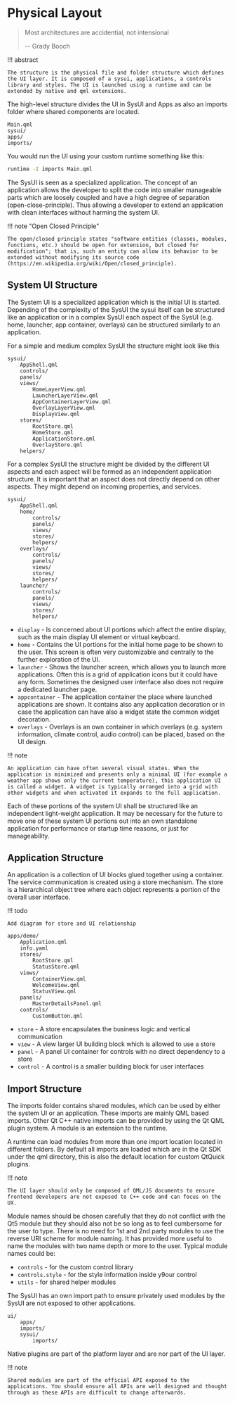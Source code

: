 # Physical Layout

> Most architectures are accidential,
> not intensional
>
> -- Grady Booch


!!! abstract

    The structure is the physical file and folder structure which defines the UI layer. It is composed of a sysui, applications, a controls library and styles. The UI is launched using a runtime and can be extended by native and qml extensions.

The high-level structure divides the UI in SysUI and Apps as also an imports folder where shared components are located.


```
Main.qml
sysui/
apps/
imports/
```

You would run the UI using your custom runtime something like this:

```sh
runtime -I imports Main.qml
```

The SysUI is seen as a specialized application. The concept of an application allows the developer to split the code into smaller manageable parts which are loosely coupled and have a high degree of separation (open-close-principle). Thus allowing a developer to extend an application with clean interfaces without harming the system UI.

!!! note "Open Closed Principle"

    The open/closed principle states "software entities (classes, modules, functions, etc.) should be open for extension, but closed for modification"; that is, such an entity can allow its behavior to be extended without modifying its source code (https://en.wikipedia.org/wiki/Open/closed_principle).

## System UI Structure

The System UI is a specialized application which is the initial UI is started. Depending of the complexity of the SysUI the sysui itself can be structured like an application or in a complex SysUI each aspect of the SysUI (e.g. home, launcher, app container, overlays) can be structured similarly to an application.

For a simple and medium complex SysUI the structure might look like this

```
sysui/
    AppShell.qml
    controls/
    panels/
    views/
        HomeLayerView.qml
        LauncherLayerView.qml
        AppContainerLayerView.qml
        OverlayLayerView.qml
        DisplayView.qml
    stores/
        RootStore.qml
        HomeStore.qml
        ApplicationStore.qml
        OverlayStore.qml
    helpers/
```

For a complex SysUI the structure might be divided by the different UI aspects and each aspect will be formed as an independent application structure. It is important that an aspect does not directly depend on other aspects. They might depend on incoming properties, and services.

```
sysui/
    AppShell.qml
    home/
        controls/
        panels/
        views/
        stores/
        helpers/
    overlays/
        controls/
        panels/
        views/
        stores/
        helpers/
    launcher/
        controls/
        panels/
        views/
        stores/
        helpers/
```

- ``display`` - Is concerned about UI portions which affect the entire display, such as the main display UI element or virtual keyboard.
- ``home`` - Contains the UI portions for the initial home page to be shown to the user. This screen is often very customizable and centrally to the further exploration of the UI.
- ``launcher`` - Shows the launcher screen, which allows you to launch more applications. Often this is a grid of application icons but it could have any form. Sometimes the designed user interface also does not require a dedicated launcher page.
- ``appcontainer`` - The application container the place where launched applications are shown. It contains also any application decoration or in case the application can have also a widget state the common widget decoration.
- ``overlays`` - Overlays is an own container in which overlays (e.g. system information, climate control, audio control) can be placed, based on the UI design.


!!! note

    An application can have often several visual states. When the application is minimized and presents only a minimal UI (for example a weather app shows only the current temperature), this application UI is called a widget. A widget is typically arranged into a grid with other widgets and when activated it expands to the full application.

Each of these portions of the system UI shall be structured like an independent light-weight application. It may be necessary for the future to move one of these system UI portions out into an own standalone application for performance or startup time reasons, or just for manageability.



## Application Structure

An application is a collection of UI blocks glued together using a container. The service communication is created using a store mechanism. The store is a hierarchical object tree where each object represents a portion of the overall user interface.

!!! todo

    Add diagram for store and UI relationship


```
apps/demo/
    Application.qml
    info.yaml
    stores/
        RootStore.qml
        StatusStore.qml
    views/
        ContainerView.qml
        WelcomeView.qml
        StatusView.qml
    panels/
        MasterDetailsPanel.qml
    controls/
        CustomButton.qml
```

* ``store`` - A store encapsulates the business logic and vertical communication
* ``view`` - A view larger UI building block which is allowed to use a store
* ``panel`` - A panel UI container for controls with no direct dependency to a store
* ``control`` - A control is a smaller building block for user interfaces


## Import Structure

The imports folder contains shared modules, which can be used by either the system UI or an application. These imports are mainly QML based imports. Other Qt C++ native imports can be provided by using the Qt QML plugin system. A module is an extension to the runtime.

A runtime can load modules from more than one import location located in different folders. By default all imports are loaded which are in the Qt SDK under the qml directory, this is also the default location for custom QtQuick plugins.


!!! note

    The UI layer should only be composed of QML/JS documents to ensure frontend developers are not exposed to C++ code and can focus on the UX.

Module names should be chosen carefully that they do not conflict with the Qt5 module but they should also not be so long as to feel cumbersome for the user to type. There is no need for 1st and 2nd party modules to use the reverse URI scheme for module naming. It has provided more useful to name the modules with two name depth or more to the user. Typical module names could be:

* `controls` - for the custom control library
* `controls.style` - for the style information inside y9our control
* `utils` - for shared helper modules

The SysUI has an own import path to ensure privately used modules by the SysUI are not exposed to other applications.

```
ui/
    apps/
    imports/
    sysui/
        imports/
```

Native plugins are part of the platform layer and are nor part of the UI layer.


!!! note

    Shared modules are part of the official API exposed to the applications. You should ensure all APIs are well designed and thought through as these APIs are difficult to change afterwards.
